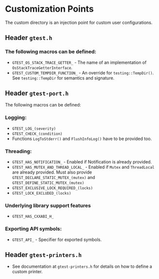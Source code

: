 # Customization Points

The custom directory is an injection point for custom user configurations.

## Header `gtest.h`

### The following macros can be defined:

*   `GTEST_OS_STACK_TRACE_GETTER_` - The name of an implementation of
    `OsStackTraceGetterInterface`.
*   `GTEST_CUSTOM_TEMPDIR_FUNCTION_` - An override for `testing::TempDir()`. See
    `testing::TempDir` for semantics and signature.

## Header `gtest-port.h`

The following macros can be defined:

### Logging:

*   `GTEST_LOG_(severity)`
*   `GTEST_CHECK_(condition)`
*   Functions `LogToStderr()` and `FlushInfoLog()` have to be provided too.

### Threading:

*   `GTEST_HAS_NOTIFICATION_` - Enabled if Notification is already provided.
*   `GTEST_HAS_MUTEX_AND_THREAD_LOCAL_` - Enabled if `Mutex` and `ThreadLocal`
    are already provided. Must also provide `GTEST_DECLARE_STATIC_MUTEX_(mutex)`
    and `GTEST_DEFINE_STATIC_MUTEX_(mutex)`
*   `GTEST_EXCLUSIVE_LOCK_REQUIRED_(locks)`
*   `GTEST_LOCK_EXCLUDED_(locks)`

### Underlying library support features

*   `GTEST_HAS_CXXABI_H_`

### Exporting API symbols:

*   `GTEST_API_` - Specifier for exported symbols.

## Header `gtest-printers.h`

*   See documentation at `gtest-printers.h` for details on how to define a
    custom printer.
